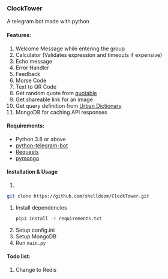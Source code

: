 ### ClockTower

A telegram bot made with python

#### Features:

1. Welcome Message while entering the group
2. Calculator (Validates expression and timeouts if expensive)
3. Echo message
4. Error Handler
5. Feedback
6. Morse Code
7. Text to QR Code
8. Get random quote from [quotable](https://github.com/lukePeavey/quotable)
9. Get shareable link for an image
10. Get query definition from [Urban Dictionary](https://api.urbandictionary.com/v0/define?term=urban%20dictionary)
11. MongoDB for caching API responses

#### Requirements:

- Python 3.8 or above
- [python-telegram-bot](https://python-telegram-bot.org/)
- [Requests](https://docs.python-requests.org/en/master/)
- [pymongo](https://github.com/mongodb/mongo-python-driver)

#### Installation & Usage
1. 
   
   ```bash
   git clone https://github.com/shelldoom/ClockTower.git
   ```
   
1. Install dependencies
	```bash
	pip3 install -r requirements.txt
	```
1. Setup config.ini
1. Setup MongoDB
1. Run `main.py`

#### Todo list:

1. Change to Redis
